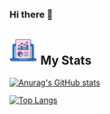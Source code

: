 ### Hi there 👋

<!--
**Mdr-Overflow/Mdr-Overflow** is a ✨ _special_ ✨ repository because its `README.md` (this file) appears on your GitHub profile.

Here are some ideas to get you started:

- 🔭 I’m currently working on ...
- 🌱 I’m currently learning ...
- 👯 I’m looking to collaborate on ...
- 🤔 I’m looking for help with ...
- 💬 Ask me about ...
- 📫 How to reach me: ...
- 😄 Pronouns: ...
- ⚡ Fun fact: ...
-->



<h2 width:100%  text-align:center > <img src="https://github.com/Mdr-Overflow/Mdr-Overflow/blob/main/stats_icon.png" display:inline-block margin: 0 auto;>  My Stats  </h2 >  

[![Anurag's GitHub stats](https://github-readme-stats.vercel.app/api?username=Mdr-Overflow&count_private=true&show_icons=true&theme=transparent)](https://github.com/anuraghazra/github-readme-stats)


[![Top Langs](https://github-readme-stats.vercel.app/api/top-langs/?username=Mdr-Overflow&langs_count=8&layout=compact&show_icons=true&theme=transparent)](https://github.com/anuraghazra/github-readme-stats)
